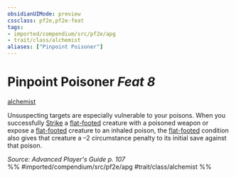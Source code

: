 ```yaml
---
obsidianUIMode: preview
cssclass: pf2e,pf2e-feat
tags:
- imported/compendium/src/pf2e/apg
- trait/class/alchemist
aliases: ["Pinpoint Poisoner"]
---
```

# Pinpoint Poisoner  *Feat 8*  
[alchemist](rules/traits/alchemist.md)  


Unsuspecting targets are especially vulnerable to your poisons. When you successfully [Strike](strike.md) a [flat-footed](conditions.md#Flat-footed) creature with a poisoned weapon or expose a [flat-footed](conditions.md#Flat-footed) creature to an inhaled poison, the [flat-footed](conditions.md#Flat-footed) condition also gives that creature a –2 circumstance penalty to its initial save against that poison.

*Source: Advanced Player's Guide p. 107*  
%% #imported/compendium/src/pf2e/apg #trait/class/alchemist %%
